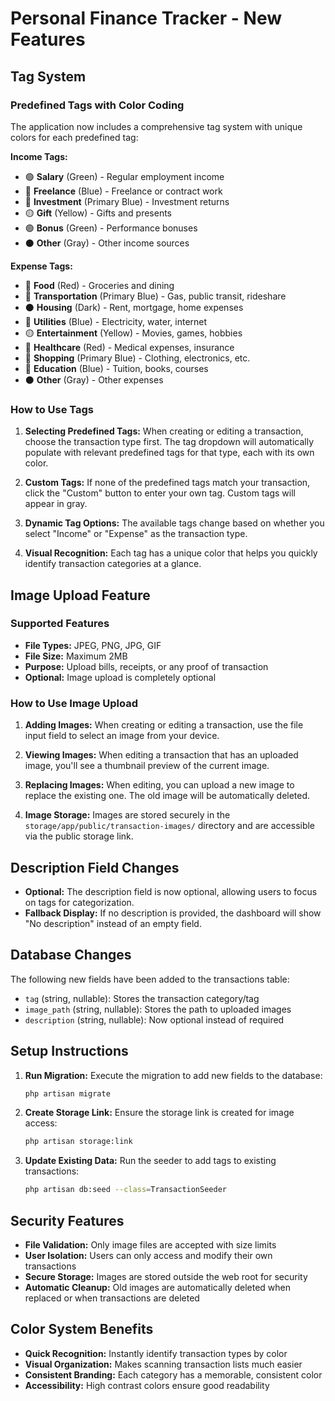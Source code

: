 # Personal Finance Tracker - New Features

## Tag System

### Predefined Tags with Color Coding

The application now includes a comprehensive tag system with unique colors for each predefined tag:

**Income Tags:**

-   🟢 **Salary** (Green) - Regular employment income
-   🔵 **Freelance** (Blue) - Freelance or contract work
-   🔷 **Investment** (Primary Blue) - Investment returns
-   🟡 **Gift** (Yellow) - Gifts and presents
-   🟢 **Bonus** (Green) - Performance bonuses
-   ⚫ **Other** (Gray) - Other income sources

**Expense Tags:**

-   🔴 **Food** (Red) - Groceries and dining
-   🔷 **Transportation** (Primary Blue) - Gas, public transit, rideshare
-   ⚫ **Housing** (Dark) - Rent, mortgage, home expenses
-   🔵 **Utilities** (Blue) - Electricity, water, internet
-   🟡 **Entertainment** (Yellow) - Movies, games, hobbies
-   🔴 **Healthcare** (Red) - Medical expenses, insurance
-   🔷 **Shopping** (Primary Blue) - Clothing, electronics, etc.
-   🔵 **Education** (Blue) - Tuition, books, courses
-   ⚫ **Other** (Gray) - Other expenses

### How to Use Tags

1. **Selecting Predefined Tags:** When creating or editing a transaction, choose the transaction type first. The tag dropdown will automatically populate with relevant predefined tags for that type, each with its own color.

2. **Custom Tags:** If none of the predefined tags match your transaction, click the "Custom" button to enter your own tag. Custom tags will appear in gray.

3. **Dynamic Tag Options:** The available tags change based on whether you select "Income" or "Expense" as the transaction type.

4. **Visual Recognition:** Each tag has a unique color that helps you quickly identify transaction categories at a glance.

## Image Upload Feature

### Supported Features

-   **File Types:** JPEG, PNG, JPG, GIF
-   **File Size:** Maximum 2MB
-   **Purpose:** Upload bills, receipts, or any proof of transaction
-   **Optional:** Image upload is completely optional

### How to Use Image Upload

1. **Adding Images:** When creating or editing a transaction, use the file input field to select an image from your device.

2. **Viewing Images:** When editing a transaction that has an uploaded image, you'll see a thumbnail preview of the current image.

3. **Replacing Images:** When editing, you can upload a new image to replace the existing one. The old image will be automatically deleted.

4. **Image Storage:** Images are stored securely in the `storage/app/public/transaction-images/` directory and are accessible via the public storage link.

## Description Field Changes

-   **Optional:** The description field is now optional, allowing users to focus on tags for categorization.
-   **Fallback Display:** If no description is provided, the dashboard will show "No description" instead of an empty field.

## Database Changes

The following new fields have been added to the transactions table:

-   `tag` (string, nullable): Stores the transaction category/tag
-   `image_path` (string, nullable): Stores the path to uploaded images
-   `description` (string, nullable): Now optional instead of required

## Setup Instructions

1. **Run Migration:** Execute the migration to add new fields to the database:

    ```bash
    php artisan migrate
    ```

2. **Create Storage Link:** Ensure the storage link is created for image access:

    ```bash
    php artisan storage:link
    ```

3. **Update Existing Data:** Run the seeder to add tags to existing transactions:
    ```bash
    php artisan db:seed --class=TransactionSeeder
    ```

## Security Features

-   **File Validation:** Only image files are accepted with size limits
-   **User Isolation:** Users can only access and modify their own transactions
-   **Secure Storage:** Images are stored outside the web root for security
-   **Automatic Cleanup:** Old images are automatically deleted when replaced or when transactions are deleted

## Color System Benefits

-   **Quick Recognition:** Instantly identify transaction types by color
-   **Visual Organization:** Makes scanning transaction lists much easier
-   **Consistent Branding:** Each category has a memorable, consistent color
-   **Accessibility:** High contrast colors ensure good readability
